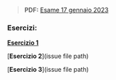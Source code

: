 > **PDF:** [Esame 17 gennaio 2023](/Esami/2023/esameGennaio17_conSol.pdf)

### Esercizi:

[**Esercizio 1**](/../../issues/19)

[**Esercizio 2**](issue file path)

[**Esercizio 3**](issue file path)
